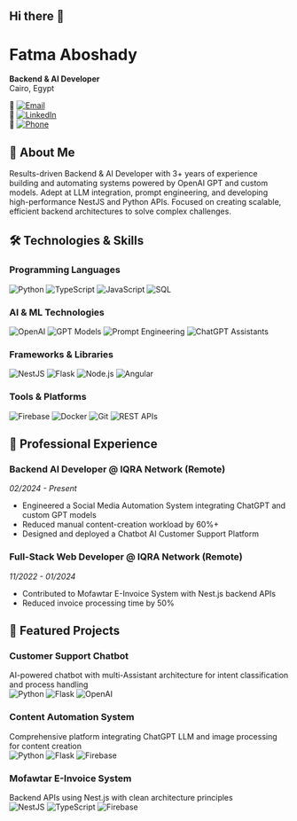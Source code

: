 ## Hi there 👋
# Fatma Aboshady

**Backend & AI Developer**  
Cairo, Egypt  

📧 [![Email](https://img.shields.io/badge/Email-fatemaaboshady1999@gmail.com-D14836?logo=gmail&logoColor=white)](mailto:fatemaaboshady1999@gmail.com)  
💼 [![LinkedIn](https://img.shields.io/badge/LinkedIn-Fatma%20Aboshady-0077B5?logo=linkedin&logoColor=white)](https://www.linkedin.com/in/fatma-aboshady/)  
📱 [![Phone](https://img.shields.io/badge/Phone-%2B201150945369-008751?logo=whatsapp&logoColor=white)](https://wa.me/201150945369)

## 👋 About Me

Results-driven Backend & AI Developer with 3+ years of experience building and automating systems powered by OpenAI GPT and custom models. Adept at LLM integration, prompt engineering, and developing high-performance NestJS and Python APIs. Focused on creating scalable, efficient backend architectures to solve complex challenges.

## 🛠️ Technologies & Skills

### Programming Languages
![Python](https://img.shields.io/badge/Python-3776AB?logo=python&logoColor=white)
![TypeScript](https://img.shields.io/badge/TypeScript-3178C6?logo=typescript&logoColor=white)
![JavaScript](https://img.shields.io/badge/JavaScript-F7DF1E?logo=javascript&logoColor=black)
![SQL](https://img.shields.io/badge/SQL-4479A1?logo=postgresql&logoColor=white)

### AI & ML Technologies
![OpenAI](https://img.shields.io/badge/OpenAI-412991?logo=openai&logoColor=white)
![GPT Models](https://img.shields.io/badge/GPT%20Models-000000?logo=openai&logoColor=white)
![Prompt Engineering](https://img.shields.io/badge/Prompt%20Engineering-FF6B00)
![ChatGPT Assistants](https://img.shields.io/badge/ChatGPT%20Assistants-412991)

### Frameworks & Libraries
![NestJS](https://img.shields.io/badge/NestJS-E0234E?logo=nestjs&logoColor=white)
![Flask](https://img.shields.io/badge/Flask-000000?logo=flask&logoColor=white)
![Node.js](https://img.shields.io/badge/Node.js-339933?logo=node.js&logoColor=white)
![Angular](https://img.shields.io/badge/Angular-DD0031?logo=angular&logoColor=white)

### Tools & Platforms
![Firebase](https://img.shields.io/badge/Firebase-FFCA28?logo=firebase&logoColor=black)
![Docker](https://img.shields.io/badge/Docker-2496ED?logo=docker&logoColor=white)
![Git](https://img.shields.io/badge/Git-F05032?logo=git&logoColor=white)
![REST APIs](https://img.shields.io/badge/REST%20APIs-FF6C37)


## 💼 Professional Experience

### Backend AI Developer @ IQRA Network (Remote)
*02/2024 - Present*

- Engineered a Social Media Automation System integrating ChatGPT and custom GPT models
- Reduced manual content-creation workload by 60%+
- Designed and deployed a Chatbot AI Customer Support Platform

### Full-Stack Web Developer @ IQRA Network (Remote)
*11/2022 - 01/2024*

- Contributed to Mofawtar E-Invoice System with Nest.js backend APIs
- Reduced invoice processing time by 50%

## 🚀 Featured Projects

### Customer Support Chatbot
AI-powered chatbot with multi-Assistant architecture for intent classification and process handling  
![Python](https://img.shields.io/badge/Python-3776AB?logo=python&logoColor=white)
![Flask](https://img.shields.io/badge/Flask-000000?logo=flask&logoColor=white)
![OpenAI](https://img.shields.io/badge/OpenAI-412991?logo=openai&logoColor=white)

### Content Automation System
Comprehensive platform integrating ChatGPT LLM and image processing for content creation  
![Python](https://img.shields.io/badge/Python-3776AB?logo=python&logoColor=white)
![Flask](https://img.shields.io/badge/Flask-000000?logo=flask&logoColor=white)
![Firebase](https://img.shields.io/badge/Firebase-FFCA28?logo=firebase&logoColor=black)

### Mofawtar E-Invoice System
Backend APIs using Nest.js with clean architecture principles  
![NestJS](https://img.shields.io/badge/NestJS-E0234E?logo=nestjs&logoColor=white)
![TypeScript](https://img.shields.io/badge/TypeScript-3178C6?logo=typescript&logoColor=white)
![Firebase](https://img.shields.io/badge/Firebase-FFCA28?logo=firebase&logoColor=black)

<!--
**FatmaAboshady/FatmaAboshady** is a ✨ _special_ ✨ repository because its `README.md` (this file) appears on your GitHub profile.

Here are some ideas to get you started:

- 🔭 I’m currently working on ...
- 🌱 I’m currently learning ...
- 👯 I’m looking to collaborate on ...
- 🤔 I’m looking for help with ...
- 💬 Ask me about ...
- 📫 How to reach me: ...
- 😄 Pronouns: ...
- ⚡ Fun fact: ...
-->
